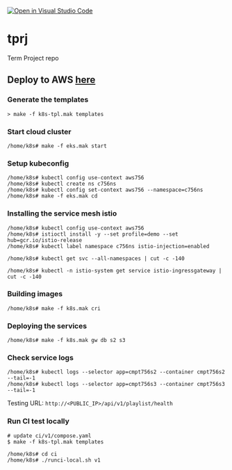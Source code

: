 [![Open in Visual Studio Code](https://classroom.github.com/assets/open-in-vscode-f059dc9a6f8d3a56e377f745f24479a46679e63a5d9fe6f495e02850cd0d8118.svg)](https://classroom.github.com/online_ide?assignment_repo_id=7031472&assignment_repo_type=AssignmentRepo)
# tprj
Term Project repo


## Deploy to AWS [here](https://scp756-221.github.io/course-site/#/a4/page?embedded=true&hidegitlink=true)
### Generate the templates
```
> make -f k8s-tpl.mak templates
```

### Start cloud cluster
```
/home/k8s# make -f eks.mak start
```

### Setup kubeconfig
```
/home/k8s# kubectl config use-context aws756
/home/k8s# kubectl create ns c756ns
/home/k8s# kubectl config set-context aws756 --namespace=c756ns
/home/k8s# make -f eks.mak cd

```

### Installing the service mesh istio
```
/home/k8s# kubectl config use-context aws756
/home/k8s# istioctl install -y --set profile=demo --set hub=gcr.io/istio-release
/home/k8s# kubectl label namespace c756ns istio-injection=enabled
```

```
/home/k8s# kubectl get svc --all-namespaces | cut -c -140
```

```
/home/k8s# kubectl -n istio-system get service istio-ingressgateway | cut -c -140
```

### Building images
```
/home/k8s# make -f k8s.mak cri
```

### Deploying the services
```
/home/k8s# make -f k8s.mak gw db s2 s3
```

### Check service logs
```
/home/k8s# kubectl logs --selector app=cmpt756s2 --container cmpt756s2 --tail=-1
/home/k8s# kubectl logs --selector app=cmpt756s3 --container cmpt756s3 --tail=-1
```

Testing URL: `http://<PUBLIC_IP>/api/v1/playlist/health`

### Run CI test locally
```
# update ci/v1/compose.yaml
$ make -f k8s-tpl.mak templates

/home/k8s# cd ci
/home/k8s# ./runci-local.sh v1
```